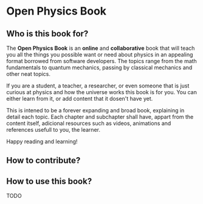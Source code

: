# Open Physics Book

## Who is this book for?

The **Open Physics Book** is an **online** and **collaborative** book that will teach you all the things you possible want or need about physics in an appealing format borrowed from software developers. The topics range from the math fundamentals to quantum mechanics, passing by classical mechanics and other neat topics.

If you are a student, a teacher, a researcher, or even someone that is just curious at physics and how the universe works this book is for you. You can either learn from it, or add content that it dosen't have yet.  
  
This is intened to be a forever expanding and broad book, explaining in detail each topic. Each chapter and subchapter shall have, appart from the content itself, adicional resources such as videos, animations and references usefull to you, the learner.

Happy reading and learning!  


## How to contribute?





## How to use this book?

TODO





